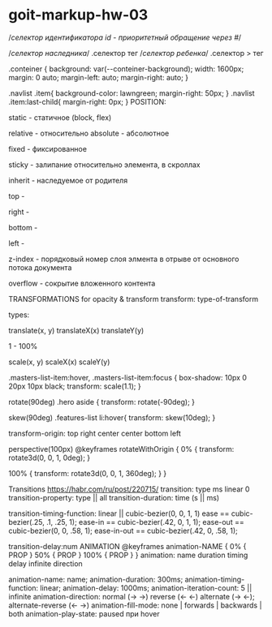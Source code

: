 # goit-markup-hw-03

/*селектор идентификатора id - приоритетный обращение через #*/

/*селектор наследника*/
.селектор тег
/*селектор ребенка*/
.селектор > тег

.conteiner {
  background: var(--conteiner-background);
  width: 1600px;
  margin: 0 auto;
  margin-left: auto;
  margin-right: auto;
}

.navlist .item{
  background-color: lawngreen;
  margin-right: 50px;
}
.navlist .item:last-child{
  margin-right: 0px;
}
POSITION:

static - статичное (block, flex)

relative - относительно absolute - абсолютное

fixed - фиксированное

sticky - залипание относительно элемента, в скроллах

inherit - наследуемое от родителя

top -

right -

bottom -

left -

z-index - порядковый номер слоя элмента в отрыве от основного потока документа

overflow - сокрытие вложенного контента

TRANSFORMATIONS for opacity & transform
transform: type-of-transform

types:

translate(x, y) translateX(x) translateY(y)

1 - 100%

scale(x, y)
scaleX(x) scaleY(y)

.masters-list-item:hover, .masters-list-item:focus { box-shadow: 10px 0 20px 10px black; transform: scale(1.1); }

rotate(90deg)
.hero aside { transform: rotate(-90deg); }

skew(90deg)
.features-list li:hover{ transform: skew(10deg); }

transform-origin: top right center center bottom left

perspective(100px)
@keyframes rotateWithOrigin { 0% { transform: rotate3d(0, 0, 1, 0deg); }

100% { transform: rotate3d(0, 0, 1, 360deg); } }

Transitions https://habr.com/ru/post/220715/
transition: type ms linear 0
transition-property: type || all
transition-duration: time (s || ms)

transition-timing-function: linear || cubic-bezier(0, 0, 1, 1)
ease == cubic-bezier(.25, .1, .25, 1); ease-in == cubic-bezier(.42, 0, 1, 1); ease-out == cubic-bezier(0, 0, .58, 1); ease-in-out == cubic-bezier(.42, 0, .58, 1);

transition-delay:num
ANIMATION
@keyframes animation-NAME {
0% { PROP } 50% { PROP } 100% { PROP } } animation: name duration timing delay infinite direction

animation-name: name;
animation-duration: 300ms;
animation-timing-function: linear;
animation-delay: 1000ms;
animation-iteration-count: 5 || infinite
animation-direction: normal (-> ->)
                 reverse (<- <-)
                 alternate (-> <-);
                 alternate-reverse (<- ->)
animation-fill-mode: none | forwards | backwards | both
animation-play-state: paused при hover
